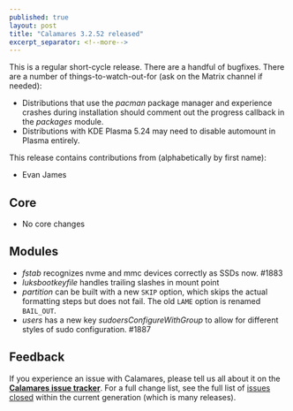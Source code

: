 ```yaml
---
published: true
layout: post
title: "Calamares 3.2.52 released"
excerpt_separator: <!--more-->
---
```


This is a regular short-cycle release.
There are a handful of bugfixes. There are a number of
things-to-watch-out-for (ask on the Matrix channel if needed):
- Distributions that use the *pacman*
  package manager and experience crashes during installation should
  comment out the progress callback in the *packages* module.
- Distributions with KDE Plasma 5.24 may need to disable automount
  in Plasma entirely.


<!--more-->


This release contains contributions from (alphabetically by first name):
 - Evan James

## Core ##
 - No core changes

## Modules ##
 - *fstab* recognizes nvme and mmc devices correctly as SSDs now. #1883
 - *luksbootkeyfile* handles trailing slashes in mount point
 - *partition* can be built with a new `SKIP` option, which skips
   the actual formatting steps but does not fail. The old `LAME`
   option is renamed `BAIL_OUT`.
 - *users* has a new key *sudoersConfigureWithGroup* to allow for
   different styles of sudo configuration. #1887




## Feedback ##

If you experience an issue with Calamares, please tell us all about it
on the [**Calamares issue tracker**][1]. For a full change list, see
the full list of [issues closed][2] within the current generation (which is many releases).

[1]: https://github.com/calamares/calamares/issues
[2]: https://github.com/calamares/calamares/milestone/81

